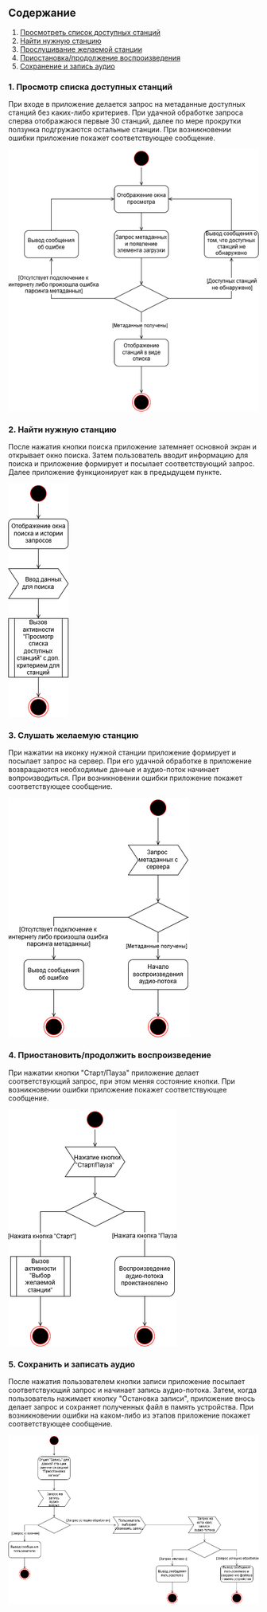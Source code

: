 ## Содержание
1. [Просмотреть список доступных станций](#1)
2. [Найти нужную станцию](#2)
3. [Прослушивание желаемой станции](#3)
4. [Приостановка/продолжение воспроизведения](#4)
5. [Сохранение и запись аудио](#5)

### 1. Просмотр списка доступных станций <a name="1"></a>
При входе в приложение делается запрос на метаданные доступных станций без каких-либо критериев. При удачной обработке запроса сперва отображаюся первые 30 станций, далее по мере прокрутки ползунка подгружаются остальные станции. При возникновении ошибки приложение покажет соответствующее сообщение.

![Просмотр списка доступных станций](../Activities/Images/Activity_show.png)

### 2. Найти нужную станцию <a name="2"></a>
После нажатия кнопки поиска приложение затемняет основной экран и открывает окно поиска. Затем пользователь вводит информацию для поиска и приложение формирует и посылает соответствующий запрос. Далее приложение функционирует как в предыдущем пункте.

![Регистрация в приложении](../Activities/Images/Activity_search.png)
  
### 3. Слушать желаемую станцию<a name="3"></a>
При нажатии на иконку нужной станции приложение формирует и посылает запрос на сервер. При его удачной обработке в приложение возвращаются необходимые данные и аудио-поток начинает вопроизводиться. При возникновении ошибки приложение покажет соответствующее сообщение. 

![Просмотр рецептов пользователя](../Activities/Images/Activity_listening.png)

### 4. Приостановить/продолжить воспроизведение<a name="4"></a>
При нажатии кнопки "Старт/Пауза" приложение делает соответствующий запрос, при этом меняя состояние кнопки. При возникновении ошибки приложение покажет соответствующее сообщение.

![Создание нового рецепта](../Activities/Images/Activity_startpause.png)

### 5. Сохранить и записать аудио<a name="5"></a>
После нажатия пользователем кнопки записи приложение посылает соответствующий запрос и начинает запись аудио-потока. Затем, когда пользователь нажимает кнопку "Остановка записи", приложение внось делает запрос и сохраняет полученных файл в память устройства. При возникновении ошибки на каком-либо из этапов приложение покажет соответствующее сообщение.

![Поиск рецепта по названию](../Activities/Images/Activity_download.png)
